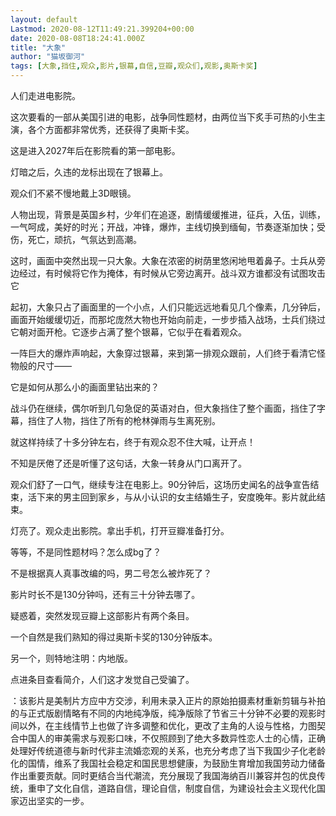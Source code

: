 ```yaml
---
layout: default
Lastmod: 2020-08-12T11:49:21.399204+00:00
date: 2020-08-08T18:24:41.000Z
title: "大象"
author: "猫坂御河"
tags: [大象,挡住,观众,影片,银幕,自信,豆瓣,观众们,观影,奥斯卡奖]
---
```


人们走进电影院。

这次要看的一部从美国引进的电影，战争同性题材，由两位当下炙手可热的小生主演，各个方面都非常优秀，还获得了奥斯卡奖。

这是进入2027年后在影院看的第一部电影。

灯暗之后，久违的龙标出现在了银幕上。

观众们不紧不慢地戴上3D眼镜。

人物出现，背景是英国乡村，少年们在追逐，剧情缓缓推进，征兵，入伍，训练，一气呵成，美好的时光；开战，冲锋，爆炸，主线切换到缅甸，节奏逐渐加快；受伤，死亡，顽抗，气氛达到高潮。

这时，画面中突然出现一只大象。大象在浓密的树荫里悠闲地甩着鼻子。士兵从旁边经过，有时候将它作为掩体，有时候从它旁边离开。战斗双方谁都没有试图攻击它

起初，大象只占了画面里的一个小点，人们只能远远地看见几个像素，几分钟后，画面开始缓缓切近，而那坨庞然大物也开始向前走，一步步插入战场，士兵们绕过它朝对面开枪。它逐步占满了整个银幕，它似乎在看着观众。

一阵巨大的爆炸声响起，大象穿过银幕，来到第一排观众跟前，人们终于看清它怪物般的尺寸——

它是如何从那么小的画面里钻出来的？

战斗仍在继续，偶尔听到几句急促的英语对白，但大象挡住了整个画面，挡住了字幕，挡住了人物，挡住了所有的枪林弹雨与生离死别。

就这样持续了十多分钟左右，终于有观众忍不住大喊，让开点！

不知是厌倦了还是听懂了这句话，大象一转身从门口离开了。

观众们舒了一口气，继续专注在电影上。90分钟后，这场历史闻名的战争宣告结束，活下来的男主回到家乡，与从小认识的女主结婚生子，安度晚年。影片就此结束。

灯亮了。观众走出影院。拿出手机，打开豆瓣准备打分。

等等，不是同性题材吗？怎么成bg了？

不是根据真人真事改编的吗，男二号怎么被炸死了？

影片时长不是130分钟吗，还有三十分钟去哪了。

疑惑着，突然发现豆瓣上这部影片有两个条目。

一个自然是我们熟知的得过奥斯卡奖的130分钟版本。

另一个，则特地注明：内地版。

点进条目查看简介，人们这才发觉自己受骗了。

：该影片是美制片方应中方交涉，利用未录入正片的原始拍摄素材重新剪辑与补拍的与正式版剧情略有不同的内地纯净版，纯净版除了节省三十分钟不必要的观影时间以外，在主线情节上也做了许多调整和优化，更改了主角的人设与性格，力图契合中国人的审美需求与观影口味，不仅照顾到了绝大多数异性恋人士的心情，正确处理好传统道德与新时代非主流婚恋观的关系，也充分考虑了当下我国少子化老龄化的国情，维系了我国社会稳定和国民思想健康，为鼓励生育增加我国劳动力储备作出重要贡献。同时更结合当代潮流，充分展现了我国海纳百川兼容并包的优良传统，重申了文化自信，道路自信，理论自信，制度自信，为建设社会主义现代化国家迈出坚实的一步。

